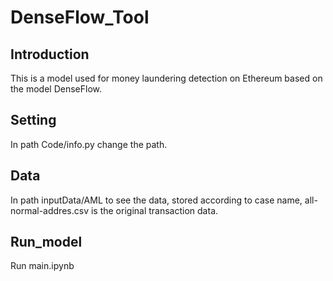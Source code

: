 # DenseFlow_Tool
## Introduction
This is a model used for money laundering detection on Ethereum based on the model DenseFlow. 
## Setting
In path Code/info.py change the path.
## Data
In path inputData/AML to see the data, stored according to case name, all-normal-addres.csv is the original transaction data.

## Run_model
Run main.ipynb
